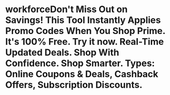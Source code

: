 # workforceDon't Miss Out on Savings! This Tool Instantly Applies Promo Codes When You Shop Prime. It's 100% Free. Try it now. Real-Time Updated Deals. Shop With Confidence. Shop Smarter. Types: Online Coupons & Deals, Cashback Offers, Subscription Discounts.
